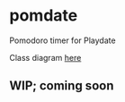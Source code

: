 # pomdate
Pomodoro timer for Playdate

Class diagram [here](http://www.plantuml.com/plantuml/uml/VLJ1ZkCs3BthAtXiPv4SUdItncABFGHeiGkaFHKzo3PZgoDBXaWb6BJvzzAcDSva1xcPJoBvtXFDJyGsSHwzcMpxR7k4oTkNpZB2lmPQRucWJtOQN4lxuvIS7i07GZwCSl-77-V81SVwbIT9Nb7RTVgHS8pd1RmQ294Haki7XdW2hLbLcYUNIm5ehVVO0PunlGX-IdP4Y05671jC9Cc2zZusrWCfC--8VnQqz0EEq3coZTygam4CtSB22AWIlpR_OClcQbQ9kzr_TG47r-7wBRrvY1qPO-8AM1VWuyUJyrZNipCxujcy2hw4F4h8RXIo4lynV_prjq1jJWa3Bq0vCF2XHpwoUYUEvR3WIn0d3BzZo19SpMAVnzFYtjo-gigvWJ5sxkIGO65XDg7bTHSwGbFfQxWN0I46TM9rjwxbab2DGUnVgEfB1ho8hR_KXVMr38cgMPAaepkzw7r2LakF0oAl6DkqVausquCHkXgjg--XXJReQPMl5flhfZAxRNh_F8WySg7to37CZmGpIVGuOc22IcvyqK1Ufn3Hvf9xEma6R4ESRCjRZluD0WPox68u1Abuog5z2t_DN70jND9lbHNAdpCBLQtiw8XUccEtvi_cDp5wFVoMaEZTCs7fOY7pm61jjl3OQDt0J_3D1lG5gQeRHljzhQTLHIlsw-3yJETYkHsGYYQzffBQ-Kh2yBtrTqMsOzqcYZ_QEEisGMvLdRQz4xUXJmBUBQIYvsqbY6TCbnaXEDlaOgRNSInB0JX2Qwcr7Sgdu8u9ofXjI-TsJZjiSjzZWksFB90CxVJSmoNPQS9KrsgTBhD5xDqcA7a6U704DCGi5aufDjAxGHXdMdOM6tQwBVLX390BBGfP66pP6tEUT6M7jEsGEueFzmO6eRcCPHb77tjzejQZJR-Lg4lsyXeuxpDn4WQVOmuTtIGSof6BWRRKz-0yJkgF64tFBamssH7w5FDq20EAT3iB_ibymY2N_Vy0)

## WIP; coming soon
